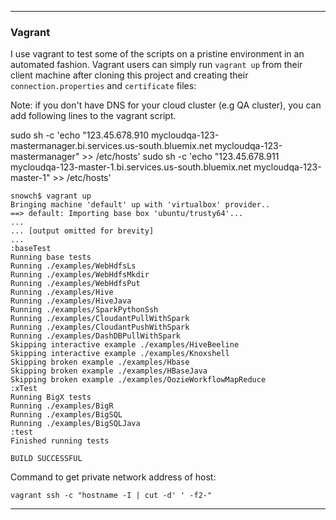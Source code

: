 *********************************************************************

### Vagrant

I use vagrant to test some of the scripts on a pristine environment in an automated fashion.  Vagrant users can simply run `vagrant up` from their client machine after cloning this project and creating their `connection.properties` and `certificate` files:

Note: if you don't have DNS for your cloud cluster (e.g QA cluster), you can add following lines to the vagrant script.

sudo sh -c 'echo "123.45.678.910  mycloudqa-123-mastermanager.bi.services.us-south.bluemix.net mycloudqa-123-mastermanager" >> /etc/hosts'
sudo sh -c 'echo "123.45.678.911  mycloudqa-123-master-1.bi.services.us-south.bluemix.net mycloudqa-123-master-1" >> /etc/hosts'

```
snowch$ vagrant up
Bringing machine 'default' up with 'virtualbox' provider..
==> default: Importing base box 'ubuntu/trusty64'...
...
... [output omitted for brevity]
...
:baseTest
Running base tests
Running ./examples/WebHdfsLs
Running ./examples/WebHdfsMkdir
Running ./examples/WebHdfsPut
Running ./examples/Hive
Running ./examples/HiveJava
Running ./examples/SparkPythonSsh
Running ./examples/CloudantPullWithSpark
Running ./examples/CloudantPushWithSpark
Running ./examples/DashDBPullWithSpark
Skipping interactive example ./examples/HiveBeeline
Skipping interactive example ./examples/Knoxshell
Skipping broken example ./examples/Hbase
Skipping broken example ./examples/HBaseJava
Skipping broken example ./examples/OozieWorkflowMapReduce
:xTest
Running BigX tests
Running ./examples/BigR
Running ./examples/BigSQL
Running ./examples/BigSQLJava
:test
Finished running tests

BUILD SUCCESSFUL
```

Command to get private network address of host:

```
vagrant ssh -c "hostname -I | cut -d' ' -f2-"
```

*********************************************************************
